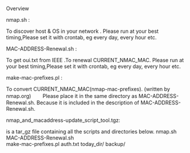 Overview

 nmap.sh		:
 
To discover host & OS in your network .
Please run at your best timing,Please set it with crontab, eg every day, every hour etc.		

 MAC-ADDRESS-Renewal.sh	:
 
To get oui.txt from IEEE .To renewal CURRENT_NMAC_MAC.
Please run at your best timing,Please set it with crontab, eg every day, every hour etc.	

make-mac-prefixes.pl	:

To convert  CURRENT_NMAC_MAC(nmap-mac-prefixes).
 (written by nmap.org)　　
Please place it in the same directory as MAC-ADDRESS-Renewal.sh.
Because it is included in the description of MAC-ADDRESS-Renewal.sh.

 nmap_and_macaddress-update_script_tool.tgz:
 
is a tar_gz file containing all the scripts and directories below.
nmap.sh	
MAC-ADDRESS-Renewal.sh	
make-mac-prefixes.pl
auth.txt
today_dir/
backup/

